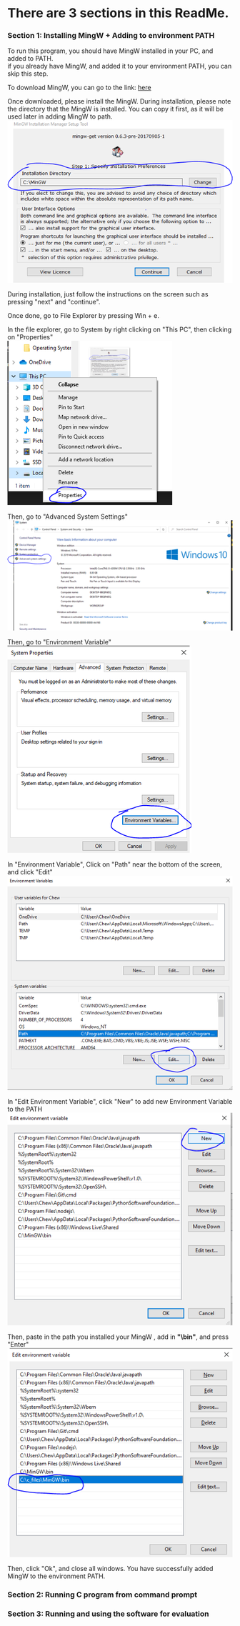 # There are 3 sections in this ReadMe.

### Section 1: Installing MingW + Adding to environment PATH
To run this program, you should have MingW installed in your PC, and added to PATH. <br/>
if you already have MingW, and added it to your environment PATH, you can skip this step.

To download MingW, you can go to the link: [here](https://osdn.net/projects/mingw/downloads/68260/mingw-get-setup.exe/)


Once downloaded, please install the MingW.
During installation, please note the directory that the MingW is installed. 
You can copy it first, as it will be used later in adding MingW to path.<br/>
![ScreenShot](mingw_image/install_dir.png?raw=true "Get installation directory")

During installation, just follow the instructions on the screen such as pressing "next" and "continue".<br/>

Once done, go to File Explorer by pressing Win + e.<br/>

In the file explorer, go to System by right clicking on "This PC", then clicking on "Properties"<br/>
![ScreenShot](mingw_image/system.png?raw=true "Go to System")

Then, go to "Advanced System Settings"<br/>
![ScreenShot](mingw_image/advanced_settings.png?raw=true "Go to Advanced System Settings")

Then, go to "Environment Variable"<br/>
![ScreenShot](mingw_image/environment_variable.png?raw=true "Go to Environment Variable")


In "Environment Variable", Click on "Path" near the bottom of the screen, and click "Edit" <br/>
![ScreenShot](mingw_image/environment_path.png?raw=true "Edit environment PATH")

In "Edit Environment Variable", click "New" to add new Environment Variable to the PATH <br/>
![ScreenShot](mingw_image/new_environment_path.png?raw=true "Add new environment PATH")

Then, paste in the path you installed your MingW , add in **"\bin"**, and press "Enter" <br/>
![ScreenShot](mingw_image/add_mingw.png?raw=true "Add MingW to path")

Then, click "Ok", and close all windows. You have successfully added MingW to the environment PATH.

### Section 2: Running C program from command prompt

### Section 3: Running and using the software for evaluation
